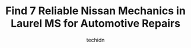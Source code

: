 ---
layout: ampstory
image: https://images.unsplash.com/photo-1608585793629-ec02326b1e4b?ixlib=rb-4.0.3&ixid=MnwxMjA3fDB8MHxwaG90by1wYWdlfHx8fGVufDB8fHx8&auto=format&fit=crop&w=640&h=853&q=80
author: techidn
featured: false
description: Entrust your vehicle to the 7 best Nissan Mechanic in Laurel MS, USA and experience the difference they can make. With their extensive knowledge, state-of-the-art facilities, and commitment 
title: Find 7 Reliable Nissan Mechanics in Laurel MS for Automotive Repairs
cover:
   title: Find 7 Reliable Nissan Mechanics in Laurel MS for Automotive Repairs
   subtitle: Rickpate
   background: https://images.unsplash.com/photo-1608585793629-ec02326b1e4b?ixlib=rb-4.0.3&ixid=MnwxMjA3fDB8MHxwaG90by1wYWdlfHx8fGVufDB8fHx8&auto=format&fit=crop&w=640&h=853&q=80

pages: 
 - layout: thirds
   top: <h1>#1 Firestone Complete Auto Care</h1>
   bottom: "<p>Ive used Firestone Mastercare for decades. National brand chain with locations in both large cities and small towns.The Laurel MS location is convenient, and the employe</p>"
   background: https://www.knot35.com/toplist/wp-content/uploads/2023/06/best-nissan-mechanic-1-in-laurel-ms-1685836630.jpeg
   backgroundblur: true
 - layout: thirds
   top: <h1>#2 Walmart Auto Care Centers</h1>
   bottom: "<p>1621 MS-15, Laurel, MS 39440, United States</p>"
   background: https://www.knot35.com/toplist/wp-content/uploads/2023/06/best-nissan-mechanic-2-in-laurel-ms-1685836630.png
   cta:
      link: https://www.knot35.com/toplist/find-7-reliable-nissan-mechanics-in-laurel-ms-for-automotive-repairs/
      text: Find 7 Reliable Nissan Mechanics in Laurel MS for Automotive Repairs
 - layout: thirds
   top: <h1>#3 Roy Rogers Body Shop Inc.</h1>
   bottom: "<p>3066 Old Amy Rd, Laurel, MS 39443, United States</p>"
   background: https://www.knot35.com/toplist/wp-content/uploads/2023/06/best-nissan-mechanic-3-in-laurel-ms-1685836631.jpeg
   cta:
      link: https://www.knot35.com/toplist/find-7-reliable-nissan-mechanics-in-laurel-ms-for-automotive-repairs/
      text: Find 7 Reliable Nissan Mechanics in Laurel MS for Automotive Repairs
 - layout: thirds
   top: <h1>#4 Hermans Auto Tech</h1>
   bottom: "<p>416 N 16th Ave, Laurel, MS 39440, United States</p>"
   background: https://images.unsplash.com/photo-1518640467707-6811f4a6ab73?ixlib=rb-4.0.3&ixid=MnwxMjA3fDB8MHxwaG90by1wYWdlfHx8fGVufDB8fHx8&auto=format&fit=crop&w=640&h=853&q=80
   cta:
      link: https://www.knot35.com/toplist/find-7-reliable-nissan-mechanics-in-laurel-ms-for-automotive-repairs/
      text: Find 7 Reliable Nissan Mechanics in Laurel MS for Automotive Repairs
 - layout: thirds
   top: <h1>#5 A S & H Auto Services - Laurel</h1>
   bottom: "<p>219 N 11th Ave, Laurel, MS 39440, United States</p>"
   background: https://images.unsplash.com/photo-1561679660-d00ee1e0dc8e?ixlib=rb-4.0.3&ixid=MnwxMjA3fDB8MHxwaG90by1wYWdlfHx8fGVufDB8fHx8&auto=format&fit=crop&w=640&h=853&q=80
   cta:
      link: https://www.knot35.com/toplist/find-7-reliable-nissan-mechanics-in-laurel-ms-for-automotive-repairs/
      text: Find 7 Reliable Nissan Mechanics in Laurel MS for Automotive Repairs
 - layout: thirds
   top: <h1>#6 Professional Automotive</h1>
   bottom: "<p>92 Eastview Drive Hwy, US-84, Laurel, MS 39443, United States</p>"
   background: https://images.unsplash.com/photo-1552083974-186346191183?ixlib=rb-4.0.3&ixid=MnwxMjA3fDB8MHxwaG90by1wYWdlfHx8fGVufDB8fHx8&auto=format&fit=crop&w=640&h=853&q=80
   cta:
      link: https://www.knot35.com/toplist/find-7-reliable-nissan-mechanics-in-laurel-ms-for-automotive-repairs/
      text: Find 7 Reliable Nissan Mechanics in Laurel MS for Automotive Repairs
 - layout: thirds
   top: <h1>#7 Jerrys Automotive</h1>
   bottom: "<p>215 N 11th Ave, Laurel, MS 39440, United States</p>"
   background: https://images.unsplash.com/photo-1515405295579-ba7b45403062?ixlib=rb-4.0.3&ixid=MnwxMjA3fDB8MHxwaG90by1wYWdlfHx8fGVufDB8fHx8&auto=format&fit=crop&w=640&h=853&q=80
   cta:
      link: https://www.knot35.com/toplist/find-7-reliable-nissan-mechanics-in-laurel-ms-for-automotive-repairs/
      text: Find 7 Reliable Nissan Mechanics in Laurel MS for Automotive Repairs
 - layout: thirds
   middle: Continue reading...
   background: https://images.unsplash.com/photo-1541356665065-22676f35dd40?ixlib=rb-4.0.3&ixid=MnwxMjA3fDB8MHxwaG90by1wYWdlfHx8fGVufDB8fHx8&auto=format&fit=crop&w=640&h=853&q=80
   cta:
      link: https://www.knot35.com/toplist/find-7-reliable-nissan-mechanics-in-laurel-ms-for-automotive-repairs/
      text: Find 7 Reliable Nissan Mechanics in Laurel MS for Automotive Repairs
      
---